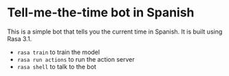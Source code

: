 # Tell-me-the-time bot in Spanish

This is a simple bot that tells you the current time in Spanish. It is built using Rasa 3.1.

- `rasa train` to train the model
- `rasa run actions` to run the action server
- `rasa shell` to talk to the bot